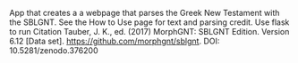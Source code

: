 App that creates a a webpage that parses the Greek New Testament with the SBLGNT. See the How to Use page for text and parsing credit. 
Use flask to run
Citation
Tauber, J. K., ed. (2017) MorphGNT: SBLGNT Edition. Version 6.12 [Data set]. https://github.com/morphgnt/sblgnt. DOI: 10.5281/zenodo.376200
